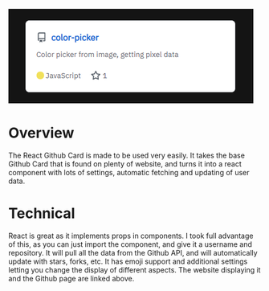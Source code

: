 ![](card.png)

# Overview

The React Github Card is made to be used very easily. It takes the base Github Card that is found on plenty of website, and turns it into a react component with lots of settings, automatic fetching and updating of user data.

# Technical

React is great as it implements props in components. I took full advantage of this, as you can just import the component, and give it a username and repository. It will pull all the data from the Github API, and will automatically update with stars, forks, etc. It has emoji support and additional settings letting you change the display of different aspects. The website displaying it and the Github page are linked above.

